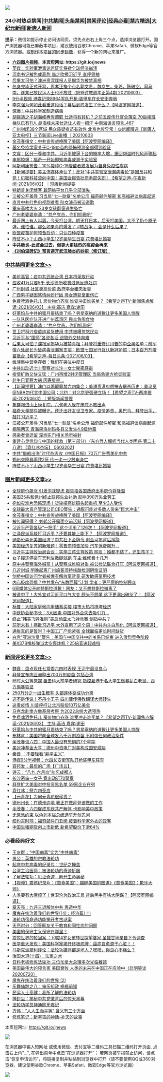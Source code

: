 ![](https://raw.githubusercontent.com/fqnews/bnews/master/64photo/fqnews-qr.jpg)

<div id="tt">
<h3>24小时热点禁闻|<a href="#%E4%B8%AD%E5%85%B1%E7%A6%81%E9%97%BB%E6%9B%B4%E5%A4%9A%E6%96%87%E7%AB%A0">中共禁闻</a>|<a href="#%E5%9B%BE%E7%89%87%E6%96%B0%E9%97%BB%E6%9B%B4%E5%A4%9A%E6%96%87%E7%AB%A0">头条禁闻</a>|<a href="#%E6%96%B0%E9%97%BB%E8%AF%84%E8%AE%BA%E6%9B%B4%E5%A4%9A%E6%96%87%E7%AB%A0">禁闻评论|<a href="#%E5%BF%85%E7%9C%8B%E7%BB%8F%E5%85%B8%E5%A5%BD%E6%96%87">经典必看|<a href="/video.md#%E7%A6%81%E7%89%87%E7%B2%BE%E9%80%89">禁片精选</a>|<a href="https://github.com/fqnews/djy/blob/master/gb/nf1351518.md#1">大纪元新闻</a>|<a href="https://github.com/fqnews/ntdtv/blob/master/gb/prog204.md#1">新唐人新闻</a></h3>
<div><b>提示：</b>微信如提示停止访问该网页，须先点击右上角三个点，选择浏览器打开。国产浏览器可能已屏蔽本项目，建议使用谷歌Chrome、苹果Safari、微软Edge等官方浏览器。或<a href="https://github.com/fqnews/bnews/blob/master/%E5%88%B6%E4%BD%9Cgit%E7%A6%81%E9%97%BB%E9%95%9C%E5%83%8F.md">制作本项目的同步镜像</a>，获得一个新的网址来推广。</div>
<ul>
<li><b><a href="http://d1.bdrive.tk/64.mp4" target="_blank">六四图片视频</a>，本页短网址: https://git.io/jnews</b></li>
<li><a href="/cnnews/20210603/1559175.md">英媒：实验室泄毒论若证实将掀全球经济崩溃</a></li>
<li><a href="/cnnews/20210603/1559176.md">河南书记被免或高危 临走吹捧习近平 直呼领袖</a></li>
<li><a href="/cbnews/20210603/1559262.md">后果太可怕？澳洲资深谍报人员揭华为被禁真相</a></li>
<li><a href="/bannedvideo/20210603/1559416.md">热身完毕正式开骂，周孝正挨个点名郭文贵，魏京生，柴玲，陈破空，司马南，连某已故民运人士也不放过（奶爸讨教周孝正第4期 20210603）</a></li>
<li><a href="/cbnews/20210603/1559296.md">9分半视频 港媒记录8964军队开枪:装甲车在长安街奔驰</a></li>
<li><a href="/cbnews/20210603/1559342.md">李克强为何如此看重这段话？幕后到底发生了什么？【阿波罗网报道】</a></li>
<li><a href="/bannedvideo/20210603/1559484.md">惊爆！中共科学家制造病毒</a></li>
<li><a href="/comments/20210603/1559253.md">胡锦涛之子胡海峰再传调职 仕途将有转机？之前五度传升官全落空 70后接班梯队已有11人 胡海峰未来仕途让人捏一把汗 中南海谣言预言_467</a></li>
<li><a href="/bannedvideo/20210603/1559408.md">广州封闭38个区域 民众质疑疫苗有效性 北京也传异常｜@新闻精选【新唐人亚太电视】三节新闻Live直播 ｜20210603</a></li>
<li><a href="/topimagenews/20210603/1559198.md">余茂春撰文：中共宣传战唤醒了美国【阿波罗网编译】</a></li>
<li><a href="/headline/20210603/1559263.md">著名免疫学家关于C-19疫苗的恐怖预测全部得到验证</a></li>
<li><a href="/bannedvideo/20210603/1559325.md">文睿：区分一尊和中共，习近平被逼下台的概率大增，重回胡温时代风声骤起</a></li>
<li><a href="/cnnews/20210603/1559498.md">电邮惊爆：福奇一开始即知病毒或源于实验室</a></li>
<li><a href="/headline/20210603/1559256.md">阿斯利康警告：10%接种C-19疫苗者或发展为自身免疫性疾病</a></li>
<li><a href="/comments/20210603/1559276.md">【新闻提要】美主流媒体承认了！反对”中共实验室泄漏病毒论”是因反共和党！机密科技流向中国！美国会报告批商务部失职！【希望之声-午夜新闻-2021/06/02】｜短版新闻提要</a></li>
<li><a href="/worldnews/usa/20210603/1559187.md">特朗普关闭博客 其网络平台几乎全部消失 </a></li>
<li><a href="/cbnews/20210603/1559472.md">江被公开羞辱 习当局“七一勋章”名单公示 福奇邮件解密 和高福避谈病毒起源</a></li>
<li><a href="/cbnews/20210603/1559396.md">直言中共红色电视剧难看 陆女演员被迫道歉</a></li>
<li><a href="/cbnews/20210603/1559219.md">重庆高楼大火 23岁女孩翻窗逃生坠亡</a></li>
<li><a href="/cbnews/20210604/1559695.md">广州老婆婆崩溃：“共产党员，你们抓我吧”</a></li>
<li><a href="/bannedvideo/20210603/1559431.md">最近网上有人叫嚣，今天打台湾，明天打日本，后天打美国。大不了扔个原子弹，谁怕谁。那么如果真的爆发了 #核战争 ，会是什么后果？</a></li>
<li><a href="/comments/20210604/1559618.md">欧盟疫苗护照预备启动：只认四种疫苗</a></li>
<li><a href="/cbnews/20210603/1559397.md">阵仗不小？山西小学生12岁豪华生日宴 花费堪比婚宴</a></li>
<li><b><a href="/comments/20200211/1275071.md" target="_blank">中共肺炎-此波会过去，但更大更猛烈的瘟疫会再来</a></b></li>
<li><b><a href="/comments/20200207/1272816.md" target="_blank">《刘伯温碑记》预言避开武汉肺炎的妙招（修订版）</a></b></li>
</ul>
</div>

<div class="catlist">
<h3><a href="/cbnews/" target="_blank">中共禁闻</a><span><a href="/cbnews/" target="_blank" rel="nofollow">更多文章>></a></span></h3>
<ul>
<li><a href="/cbnews/20210604/1559828.md" target="_blank">美前高官：若中共武统台湾 日本将采取行动</a></li>
<li><a href="/cbnews/20210604/1559827.md" target="_blank">应收41万只要5千 长沙律所收费过低反遭处罚</a></li>
<li><a href="/cbnews/20210604/1559826.md" target="_blank">广州封城 社区卖高价菜 政府平台猪肉发臭</a></li>
<li><a href="/cbnews/20210604/1559810.md" target="_blank">广西男子疑因感情纠纷行凶 母女遭斩至重伤亡</a></li>
<li><a href="/comments/20210604/1559793.md" target="_blank">免费啤酒免托儿   房价物价齐涨 谁受冲击谁买单？【希望之声TV-新闻焦点解读-2021/06/03】 主持:高洁  嘉宾:谢田</a></li>
<li><a href="/comments/20210604/1559792.md" target="_blank">好莱坞与中共的蜜月要结束了吗？男星塞纳的道歉让更多美国人惊醒</a></li>
<li><a href="/cbnews/20210604/1559696.md" target="_blank">一队队医疗队开进广州荔湾区 民众急囤食物</a></li>
<li><a href="/cbnews/20210604/1559695.md" target="_blank">广州老婆婆崩溃：“共产党员，你们抓我吧”</a></li>
<li><a href="/cbnews/20210604/1559694.md" target="_blank">世卫将科兴疫苗纳紧急使用 中共被曝忽悠民众</a></li>
<li><a href="/cbnews/20210604/1559671.md" target="_blank">习近平与“国师”各说各话 战狼外交转向难</a></li>
<li><a href="/comments/20210604/1559651.md" target="_blank">后果太可怕？谍报家揭华为被禁真相；拜登将重修订川普的中企黑名单；前军情六处局长为破病毒泄漏案支招；欧盟七国发行互认新冠护照；日本百万剂疫苗抵台【希望之声-每日头条-2021/06/03】</a></li>
<li><a href="/cbnews/20210603/1559581.md" target="_blank">维族集中营幸存者：我们在哭泣中度日</a></li>
<li><a href="/cbnews/20210603/1559580.md" target="_blank">中共出动近七十警察对长沙一女士秘密庭审</a></li>
<li><a href="/cbnews/20210603/1559555.md" target="_blank">疫情扩散又快又猛：广州再增2封闭管理区 当局急建方舱实验室</a></li>
<li><a href="/cbnews/20210603/1559554.md" target="_blank">赴生日宴惹大祸 因寿星是…</a></li>
<li><a href="/comments/20210603/1559513.md" target="_blank">【新闻提要】澳门以煽颠罪禁六四集会；美谴责港府想抹去屠杀历史；美议员促NBA勿代言中国公司；北约：对北京更强硬立场！【希望之声TV-两岸要闻-2021/06/3】｜短版新闻提要</a></li>
<li><a href="/cbnews/20210603/1559507.md" target="_blank">象群闯进山上康复院，六旬老人躲在床底不敢出声</a></li>
<li><a href="/comments/20210603/1559489.md" target="_blank">福奇大量邮件被曝光，还迁出好友世卫专家。疫情追责，奥巴马、拜登出手，敲打习近平？</a></li>
<li><a href="/cbnews/20210603/1559472.md" target="_blank">江被公开羞辱 习当局“七一勋章”名单公示 福奇邮件解密 和高福避谈病毒起源</a></li>
<li><a href="/cbnews/20210603/1559471.md" target="_blank">相隔两天 青海果洛州玛多县又发生4.9级地震</a></li>
<li><a href="/cbnews/20210603/1559434.md" target="_blank">感染者曾逗留 深圳东门相关场所被封</a></li>
<li><a href="/comments/20210603/1559428.md" target="_blank">重建心灵信仰与中国的拯救（第三部分）（东方哲人解析当代人类困惑  第二十八讲）【袁红冰杏坛】 06032021</a></li>
<li><a href="/cbnews/20210603/1559411.md" target="_blank">中共“借船出海”时代杂志收《中国日报》70万广告费美化中共</a></li>
<li><a href="/cbnews/20210603/1559410.md" target="_blank">郑州突降暴雨致2死 传一老一少触电身亡</a></li>
<li><a href="/cbnews/20210603/1559397.md" target="_blank">阵仗不小？山西小学生12岁豪华生日宴 花费堪比婚宴</a></li>

</ul>
</div>
<div class="catlist">
<h3><a href="/topimagenews/" target="_blank">图片新闻</a><span><a href="/topimagenews/" target="_blank" rel="nofollow">更多文章>></a></span></h3>
<ul>
<li><a href="/topimagenews/20210604/1559716.md" target="_blank">全球房价飙涨 引发泡沫疑虑 报告指各国政府出手房价将降温</a></li>
<li><a href="/topimagenews/20210604/1559658.md" target="_blank">美国25共和党州终止联邦失业补助 影响390万失业劳工</a></li>
<li><a href="/topimagenews/20210604/1559625.md" target="_blank">宛如灾难片恐怖现场！货轮撞高雄码头起重机 至少3人受伤</a></li>
<li><a href="/topimagenews/20210604/1559624.md" target="_blank">全球最大资产管理公司CEO警告：通膨可能对多数人带来“巨大冲击”</a></li>
<li><a href="/topimagenews/20210603/1559198.md" target="_blank">余茂春撰文：中共宣传战唤醒了美国【阿波罗网编译】</a></li>
<li><a href="/topimagenews/20210602/1558626.md" target="_blank">被传闻逼得？ 刘鹤公开露面空前活跃【阿波罗网报道】</a></li>
<li><a href="/topimagenews/20210602/1558579.md" target="_blank">习近平严管各级“一把手” 这个词用了126次！【阿波罗网报道】</a></li>
<li><a href="/topimagenews/20210601/1557942.md" target="_blank">江泽民派系敲打习近平？还要其能上能下？ 【阿波罗网报道】</a></li>
<li><a href="/topimagenews/20210601/1557763.md" target="_blank">通膨恐弄死美国经济？中共狂下金牌令 谢金河揭背后蹊跷</a></li>
<li><a href="/topimagenews/20210601/1557490.md" target="_blank">美国经济复苏的新难题！零售商预告加价 汽车保费飙升…</a></li>
<li><a href="/topimagenews/20210531/1557253.md" target="_blank">习近平主持政治局会议：实施三孩生育政策 网友：婚都不结了，还生孩子？</a></li>
<li><a href="/topimagenews/20210531/1557216.md" target="_blank">女子撞违停豪车宾利后撒腿就跑 车主:维修费十几万</a></li>
<li><a href="/topimagenews/20210531/1557014.md" target="_blank">原中共警察海外喊冤！从警察成维稳对象 被公检法联合打压【阿波罗网报道】</a></li>
<li><a href="/topimagenews/20210531/1556882.md" target="_blank">几近封城 明晚起离广州旅客须持核酸检测阴性证明</a></li>
<li><a href="/topimagenews/20210531/1556881.md" target="_blank">剑桥中国访问学者被爆有解放军背景 研发敏感军用技术</a></li>
<li><a href="/topimagenews/20210530/1556364.md" target="_blank">内心极度恐惧？中共发布“东数西算”计划 学者：更严厉的控制民众</a></li>
<li><a href="/topimagenews/20210529/1556157.md" target="_blank">6家媒体公开向特斯拉道歉！网友：又不想特斯拉撤离了</a></li>
<li><a href="/topimagenews/20210529/1556099.md" target="_blank">被说中了！大外宣对习近平口气大变 顾头不顾尾 这下更漏出破绽了！【阿波罗网报道】</a></li>
<li><a href="/topimagenews/20210529/1555930.md" target="_blank">标普：大陆家庭倾向用储蓄买楼 楼市火热将拖垮经济</a></li>
<li><a href="/topimagenews/20210529/1555876.md" target="_blank">中欧协会秘书长：3大因素 中国对外企失去吸引力…</a></li>
<li><a href="/topimagenews/20210529/1555852.md" target="_blank">终止“韩美飞弹准则”美启动亚太飞弹竞赛 剑指中共？</a></li>
<li><a href="/topimagenews/20210528/1555477.md" target="_blank">前所未有！痛批习近平 大外宣用了这个词！中共内斗白热化【阿波罗网报道】</a></li>
<li><a href="/topimagenews/20210528/1555148.md" target="_blank">通胀真的是暂时？中国工厂产能紧张 全球面临更长时间缺货</a></li>
<li><a href="/topimagenews/20210527/1554774.md" target="_blank">白宫“亚洲沙皇”警告：美国与中国交往中的关系已结束 进入激烈竞争阶段</a></li>
<li><a href="/topimagenews/20210527/1554539.md" target="_blank">美X37B携核弹当太空轰炸机？25倍音速超难挡</a></li>

</ul>
</div>
<div class="catlist">
<h3><a href="/comments/" target="_blank">新闻评论</a><span><a href="/comments/" target="_blank" rel="nofollow">更多文章>></a></span></h3>
<ul>
<li><a href="/comments/20210604/1559843.md" target="_blank">魏晋：盘点现任七常委六四时表现 王沪宁最没良心</a></li>
<li><a href="/comments/20210604/1559842.md" target="_blank">拜登宣布向亚洲释出700万剂疫苗 包括台湾</a></li>
<li><a href="/comments/20210604/1559807.md" target="_blank">环时大公等党媒 狙击科大前学者研究 指控雇港千名大学生做暴乱白老鼠、西方煽暴铁证</a></li>
<li><a href="/comments/20210604/1559806.md" target="_blank">250万分之一出生概率 头部连体婴成功分离</a></li>
<li><a href="/comments/20210604/1559805.md" target="_blank">这不是传说！不丹小王子 四川藏传佛教翻译大师转生</a></li>
<li><a href="/comments/20210604/1559803.md" target="_blank">追责疫情 川普呼吁让北京赔偿10万亿美金</a></li>
<li><a href="/comments/20210604/1559802.md" target="_blank">马克龙赴南方做基层考察 为2022总统大选预热</a></li>
<li><a href="/comments/20210604/1559793.md" target="_blank">免费啤酒免托儿   房价物价齐涨 谁受冲击谁买单？【希望之声TV-新闻焦点解读-2021/06/03】 主持:高洁  嘉宾:谢田</a></li>
<li><a href="/comments/20210604/1559792.md" target="_blank">好莱坞与中共的蜜月要结束了吗？男星塞纳的道歉让更多美国人惊醒</a></li>
<li><a href="/comments/20210604/1559783.md" target="_blank">布林肯：美国将向全球发八千万剂疫苗 不附带任何政治条件</a></li>
<li><a href="/comments/20210604/1559782.md" target="_blank">余茂春谈六四：中国人最没有恐惧的7个星期</a></li>
<li><a href="/comments/20210604/1559766.md" target="_blank">美对冲基金大亨：德州中资电厂对美构成国安威胁</a></li>
<li><a href="/comments/20210604/1559757.md" target="_blank">秦晋 ：不要轻看“躺平主义” </a></li>
<li><a href="/comments/20210604/1559754.md" target="_blank">港媒9分半视频：六四长安街军队开枪装甲车狂奔</a></li>
<li><a href="/comments/20210604/1559746.md" target="_blank">容邦发：最后的广场【广场五】</a></li>
<li><a href="/comments/20210604/1559745.md" target="_blank">诗云：“八九.六月血”勿忘成都人</a></li>
<li><a href="/comments/20210604/1559726.md" target="_blank">长沙密审一女子 竟出动近70警察</a></li>
<li><a href="/comments/20210604/1559725.md" target="_blank">拜登扩大美国对中投资黑名单 59家企业在列</a></li>
<li><a href="/comments/20210604/1559724.md" target="_blank">袁红冰：祭六四圣血</a></li>
<li><a href="/comments/20210604/1559714.md" target="_blank">【元青花】为何元青花很珍贵？</a></li>
<li><a href="/comments/20210604/1559707.md" target="_blank">德州州长：在德州边境 我正在做拜登该做的工作</a></li>
<li><a href="/comments/20210604/1559706.md" target="_blank">余茂春：六四促成东欧共产解体 也影响美中政策</a></li>
<li><a href="/comments/20210604/1559705.md" target="_blank">无党派约束 以色列本届总统选举开创先河</a></li>
<li><a href="/comments/20210604/1559697.md" target="_blank">纽约吉时羽：福奇邮件门丑闻 披着科学家外衣的政客</a></li>
<li><a href="/comments/20210604/1559689.md" target="_blank">中国生猪期货创上市新低 新希望股价下滑64%</a></li>

</ul>
</div>

<div class="catlist">
<h3>必看经典好文</h3>
<ul>
<li><a href="/comments/20200318/1295755.md" target="_blank">王友群：“中国病毒”实为“中共病毒”</a></li>
<li><a href="/comments/20200313/1292991.md" target="_blank">愚公：英雄的宗教法轮功</a></li>
<li><a href="/comments/20200702/1354076.md" target="_blank">起底中共病毒的纪录片：世纪之掩盖</a></li>
<li><a href="/comments/20200801/1373219.md" target="_blank">台湾主治医师：被法轮功的奇迹折服</a></li>
<li><a href="/comments/20200307/1289968.md" target="_blank">了解法轮功：见证奇迹　解开生命奥秘</a></li>
<li><a href="/comments/20210123/1473011.md" target="_blank">【视频】震撼纪录片：《蚕食美国1：碾碎美国的图谋》《蚕食美国2：欺诈大师》</a></li>
<li><a href="/cnnews/20201226/1455352.md" target="_blank">人类要有大麻烦了！世卫沦为政治工具 背后黑手有啥大阴谋？【阿波罗网编译】</a></li>
<li><a href="/comments/20131119/1029445.md" target="_blank">章天亮：九评三退解体中共 再造中华</a></li>
<li><a href="/topimagenews/20180605/953415.md" target="_blank">魔鬼在统治着我们的世界(14)：经济篇(上)</a></li>
<li><a href="/tculture/20121025/73079.md" target="_blank">法轮功宿命通功能揭开考古谜案</a></li>
<li><a href="/cbnews/20200916/1397196.md" target="_blank">天亮时分：回答网友关于教育和同性恋的问题</a></li>
<li><a href="/lifebaike/20200520/1331379.md" target="_blank">美国的保守主义保守在哪里？</a></li>
<li><a href="/comments/20210307/1499941.md" target="_blank">震惊世界的轮回案 ：印度4岁女孩转世探望婆家 圣雄甘地亲自下令调查</a></li>
<li><a href="/comments/20201115/1431139.md" target="_blank">医学重大发现！美国科学家揭开终极底牌：癌症自愈源于心脏！！</a></li>
<li><a href="/comments/20210207/1482940.md" target="_blank">马斯克派犀利评论：法轮功媒体都是坏人？嘿嘿，你良心不痛么？</a></li>
<li><a href="/cbnews/20180320/916962.md" target="_blank">治国大道(十四)：法家之术</a></li>
<li><a href="/comments/20200531/1337359.md" target="_blank">日料老板修炼法轮功 三位加拿大总理多次光临餐馆</a></li>
<li><a href="/bannedvideo/20210227/1495046.md" target="_blank">美国最伟大的预言家 美国衰败 人类的未来在中国正在应验中（启明笑谈20200720）</a></li>
<li><a href="/topimagenews/20180520/944940.md" target="_blank">魔鬼在统治着我们的世界 (2)</a></li>
<li><a href="/tculture/20170717/792953.md" target="_blank">乐舞仙踪之八：审乐知政 祸福前知</a></li>
<li><a href="/ccpdope/20200729/1369047.md" target="_blank">民运人士高健：我所了解的法轮功</a></li>
<li><a href="/topimagenews/20170218/694213.md" target="_blank">掸封尘：揭秘中共党徽背后的惊天黑幕</a></li>
<li><a href="/health/20170626/780263.md" target="_blank">法轮功学员神通除牙疼记</a></li>
<li><a href="/comments/20200720/1363377.md" target="_blank">方伟：“人人生而平等” 含义有三个方面</a></li>
<li><a href="/comments/20190418/1115565.md" target="_blank">修炼笔记：新宇宙的神话-补天的故事</a></li>

</ul>
</div>

本页短网址: https://git.io/jnews

![](https://raw.githubusercontent.com/fqnews/bnews/master/64photo/fqnews-qr.jpg)

在浏览器中输入短网址 或使用微信、支付宝等二维码工具扫描二维码打开页面, 点击右上角"...", 在弹出菜单中点击“在浏览器打开”； 若网页被举报禁止访问，请点击“恢复申请访问”，将链接复制并粘贴到浏览器中打开（请不要使用QQ或360浏览器，建议使用谷歌Chrome、苹果Safari、微软Edge等官方浏览器）

![](https://raw.githubusercontent.com/fqnews/bnews/master/64photo/wx.jpg)